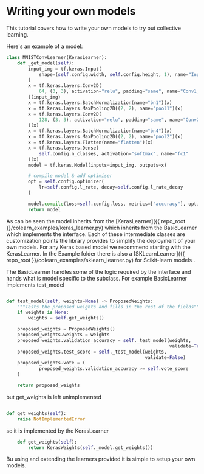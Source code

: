 # Writing your own models
This tutorial covers how to write your own models to try out collective learning.

Here's an example of a model:
```python
class MNISTConvLearner(KerasLearner):
    def _get_model(self):
        input_img = tf.keras.Input(
            shape=(self.config.width, self.config.height, 1), name="Input"
        )
        x = tf.keras.layers.Conv2D(
            64, (3, 3), activation="relu", padding="same", name="Conv1_1"
        )(input_img)
        x = tf.keras.layers.BatchNormalization(name="bn1")(x)
        x = tf.keras.layers.MaxPooling2D((2, 2), name="pool1")(x)
        x = tf.keras.layers.Conv2D(
            128, (3, 3), activation="relu", padding="same", name="Conv2_1"
        )(x)
        x = tf.keras.layers.BatchNormalization(name="bn4")(x)
        x = tf.keras.layers.MaxPooling2D((2, 2), name="pool2")(x)
        x = tf.keras.layers.Flatten(name="flatten")(x)
        x = tf.keras.layers.Dense(
            self.config.n_classes, activation="softmax", name="fc1"
        )(x)
        model = tf.keras.Model(inputs=input_img, outputs=x)

        # compile model & add optimiser
        opt = self.config.optimizer(
            lr=self.config.l_rate, decay=self.config.l_rate_decay
        )

        model.compile(loss=self.config.loss, metrics=["accuracy"], optimizer=opt)
        return model
```
As can be seen the model inherits from the
[KerasLearner]({{ repo_root }}/colearn_examples/keras_learner.py) 
which inherits from the BasicLearner which implements the interface. 
Each of these intermediate classes are customization points the library provides to simplify 
the deployment of your own models. For any Keras based model we recommend starting with the KerasLearner. 
In the Example folder there is also a [SKLearnLearner]({{ repo_root }}/colearn_examples/sklearn_learner.py) for Scikit-learn models .

The BasicLearner handles some of the logic required by the interface and hands what is model specific to the subclass. For example BasicLearner implements test_model

```python

def test_model(self, weights=None) -> ProposedWeights:
    """Tests the proposed weights and fills in the rest of the fields"""
    if weights is None:
        weights = self.get_weights()

    proposed_weights = ProposedWeights()
    proposed_weights.weights = weights
    proposed_weights.validation_accuracy = self._test_model(weights,
                                                            validate=True)
    proposed_weights.test_score = self._test_model(weights,
                                                   validate=False)
    proposed_weights.vote = (
            proposed_weights.validation_accuracy >= self.vote_score
    )

    return proposed_weights
```
but get_weights is left unimplemented
```python

def get_weights(self):
    raise NotImplementedError
```
so it is implemented by the KerasLearner
```python
    def get_weights(self):
        return KerasWeights(self._model.get_weights())
```
Bu using and extending the learners provided it is simple to setup your own models.
